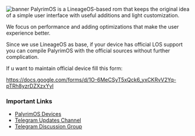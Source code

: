 ![banner](https://user-images.githubusercontent.com/14674366/195961146-907a8910-aa7d-499b-b486-45048c19d263.png)
PalyrimOS is a LineageOS-based rom that keeps the original idea of a simple user interface with useful additions and light customization.

We focus on performance and adding optimizations that make the user experience better.

Since we use LineageOS as base, if your device has official LOS support you can compile PalyrimOS with the official sources without further complication.

If u want to maintain official device fill this form: 

https://docs.google.com/forms/d/1O-6MeCSyT5xQck6_yxCKRvV2Yq-pTRh8yzrDZXzxYyI

### Important Links 
- [PalyrimOS Devices](https://github.com/PalyrimOS-Devices)
- [Telegram Updates Channel](https://t.me/PalyrimOsUpdates)
- [Telegram Discussion Group](https://t.me/PalyrimOsChat)

